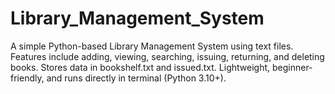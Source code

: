 # Library_Management_System
A simple Python-based Library Management System using text files. Features include adding, viewing, searching, issuing, returning, and deleting books. Stores data in bookshelf.txt and issued.txt. Lightweight, beginner-friendly, and runs directly in terminal (Python 3.10+).
